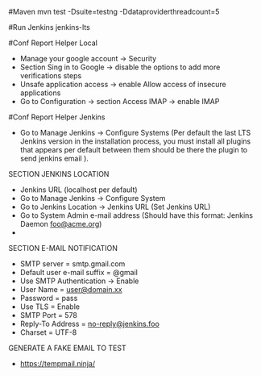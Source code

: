 
#Maven 
mvn test -Dsuite=testng -Ddataproviderthreadcount=5

#Run Jenkins 
jenkins-lts

#Conf Report Helper Local
 - Manage your google account -> Security
 - Section Sing in to Google -> disable the options to add more verifications steps
 - Unsafe application access -> enable Allow access of insecure applications
 - Go to Configuration -> section Access IMAP -> enable IMAP

#Conf Report Helper Jenkins
- Go to Manage Jenkins -> Configure Systems 
  (Per default the last LTS Jenkins version in the installation process, you must install all plugins that appears per default between them
should be there the plugin to send jenkins email ).
  
 SECTION JENKINS LOCATION 
- Jenkins URL  (localhost per default)
- Go to Manage Jenkins -> Configure System
- Go to Jenkins Location -> Jenkins URL (Set Jenkins URL)
- Go to System Admin e-mail address  (Should have this format: Jenkins Daemon <foo@acme.org>)
-
SECTION E-MAIL NOTIFICATION
- SMTP server =  smtp.gmail.com
- Default user e-mail suffix = @gmail
- Use SMTP Authentication -> Enable
- User Name = user@domain.xx
- Password = pass
- Use TLS = Enable
- SMTP Port = 578
- Reply-To Address = no-reply@jenkins.foo
- Charset = UTF-8

GENERATE A FAKE EMAIL TO TEST 
 - https://tempmail.ninja/
